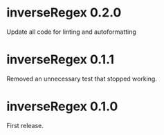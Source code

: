 
# inverseRegex 0.2.0

Update all code for linting and autoformatting

# inverseRegex 0.1.1

Removed an unnecessary test that stopped working.

# inverseRegex 0.1.0

First release.
